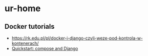 # ur-home

## Docker tutorials

* https://rk.edu.pl/pl/docker-i-django-czyli-weze-pod-kontrola-w-kontenerach/
* [Quickstart: compose and Django](https://docs.docker.com/compose/django/)